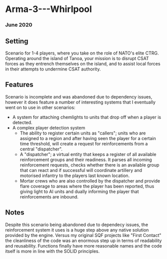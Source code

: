 # Arma-3---Whirlpool
### June 2020

## Setting
Scenario for 1-4 players, where you take on the role of NATO's elite CTRG. Operating around the island of Tanoa, your mission is to disrupt CSAT forces as they entrench themselves on the island, and to assist local forces in their attempts to undermine CSAT authority.

## Features
Scenario is incomplete and was abandoned due to dependency issues, however it does feature a number of interesting systems that I eventually went on to use in other scenarios:
- A system for attaching chemlights to units that drop off when a player is detected.
- A complex player detection system
  - The ability to register certain units as "callers"; units who are assigned to a region and after having seen the player for a certain time threshold, will create a request for reinforcements from a central "dispatcher".
  - A "dispatcher"; a virtual entity that keeps a register of all available reinforcement groups and their readiness. It parses all incoming reinforcement requests, checks whether there is an available group that can react and if successful will coordinate artillery and motorised infantry to the players last known location.
  - Mortar crews who are also controlled by the dispatcher and provide flare coverage to areas where the player has been reported, thus giving light to AI units and dually informing the player that reinforcements are inbound.

## Notes
Despite this scenario being abandoned due to dependecy issues, the reinforcement system it uses is a huge step above any native solution provided by the engine. Versus my original SQF projects like "First Contact" the cleanliness of the code was an enormous step up in terms of readability and reusability. Functions finally have more reasonable names and the code itself is more in line with the SOLID principles.
